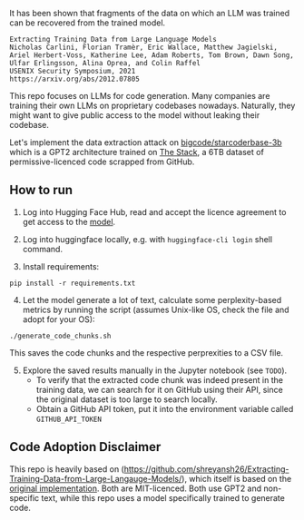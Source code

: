 It has been shown that fragments of the data on which an LLM was trained can be recovered from the trained model.

    Extracting Training Data from Large Language Models
    Nicholas Carlini, Florian Tramèr, Eric Wallace, Matthew Jagielski, Ariel Herbert-Voss, Katherine Lee, Adam Roberts, Tom Brown, Dawn Song, Ulfar Erlingsson, Alina Oprea, and Colin Raffel
    USENIX Security Symposium, 2021
    https://arxiv.org/abs/2012.07805

This repo focuses on LLMs for code generation.
Many companies are training their own LLMs on proprietary codebases nowadays.
Naturally, they might want to give public access to the model without leaking their codebase.

Let's implement the data extraction attack on [bigcode/starcoderbase-3b](https://huggingface.co/bigcode/starcoderbase-3b) which is a GPT2 architecture trained on [The Stack](https://huggingface.co/datasets/bigcode/the-stack), a 6TB dataset of permissive-licenced code scrapped from GitHub.

## How to run

1. Log into Hugging Face Hub, read and accept the licence agreement to get access
   to the [model](https://huggingface.co/bigcode/starcoderbase-3b).

2. Log into huggingface locally, e.g. with `huggingface-cli login` shell
   command.

3. Install requirements:
```
pip install -r requirements.txt
```

4. Let the model generate a lot of text, calculate some perplexity-based
    metrics by running the script (assumes Unix-like OS, check the file and adopt for your OS):
```
./generate_code_chunks.sh
```
This saves the code chunks and the respective perprexities to a CSV file.

5. Explore the saved results manually in the Jupyter notebook (see `TODO`).
    - To verify that the extracted code chunk was indeed present in the training data, we can search for it on GitHub using their API, since the original dataset is too large to search locally.
    - Obtain a GitHub API token, put it into the environment variable called `GITHUB_API_TOKEN`

## Code Adoption Disclaimer

This repo is heavily based on (https://github.com/shreyansh26/Extracting-Training-Data-from-Large-Langauge-Models/), which itself is based on the [original implementation](https://github.com/ftramer/LM_Memorization/extraction.py).
Both are MIT-licenced.
Both use GPT2 and non-specific text, while this repo uses a model specifically trained to generate code.
